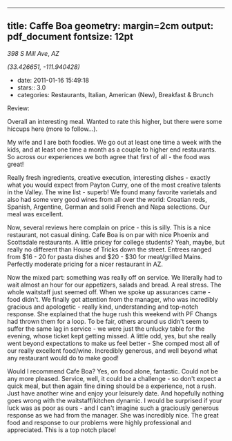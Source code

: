 
---
title: Caffe Boa
geometry: margin=2cm
output: pdf_document
fontsize: 12pt
---

_398 S Mill Ave_, _AZ_

*(33.426651, -111.940428)*

- date: 2011-01-16 15:49:18
- stars:: 3.0
-  categories: Restaurants, Italian, American (New), Breakfast & Brunch

Review:

Overall an interesting meal. Wanted to rate this higher, but there were some hiccups here (more to follow...).  

My wife and I are both foodies. We go out at least one time a week with the kids, and at least one time a month as a couple to higher end restaurants. So across our experiences we both agree that first of all - the food was great! 

Really fresh ingredients, creative execution, interesting dishes - exactly what you would expect from Payton Curry, one of the most creative talents in the Valley. The wine list - superb! We found many favorite varietals and also had some very good wines from all over the world: Croatian reds, Spanish, Argentine, German and solid French and Napa selections. Our meal was excellent.

Now, several reviews here complain on price - this is silly. This is a nice restaurant, not casual dining. Cafe Boa is on par with nice Phoenix and Scottsdale restaurants. A little pricey for college students? Yeah, maybe, but really no different than House of Tricks down the street. Entrees ranged from $16 - 20 for pasta dishes and $20 - $30 for meat/grilled Mains. Perfectly moderate pricing for a nicer restaurant in AZ.

Now the mixed part: something was really off on service. We literally had to wait almost an hour for our appetizers, salads and bread. A real stress. The whole waitstaff just seemed off. When we spoke up assurances came - food didn't. We finally got attention from the manager, who was incredibly gracious and apologetic - really kind, understanding and top-notch response. She explained that the huge rush this weekend with PF Changs had thrown them for a loop. To be fair, others around us didn't seem to suffer the same lag in service - we were just the unlucky table for the evening, whose ticket kept getting missed. A little odd, yes, but she really went beyond expectations to make us feel better - She comped most all of our really excellent food/wine. Incredibly generous, and well beyond what any restaurant would do to make good!

Would I recommend Cafe Boa? Yes, on food alone, fantastic. Could not be any more pleased. Service, well, it could be a challenge - so don't expect a quick meal, but then again fine dining should be a experience, not a rush. Just have another wine and enjoy your leisurely date. And hopefully nothing goes wrong with the waitstaff/kitchen dynamic. I would be surprised if your luck was as poor as ours - and I can't imagine such a graciously generous response as we had from the manager. She was incredibly nice. The great food and response to our problems were highly professional and appreciated. This is a top notch place!

